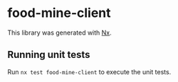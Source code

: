 # food-mine-client

This library was generated with [Nx](https://nx.dev).

## Running unit tests

Run `nx test food-mine-client` to execute the unit tests.
